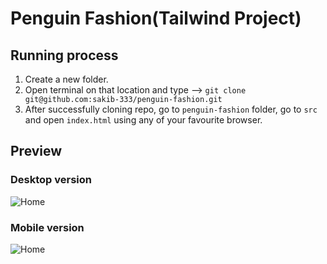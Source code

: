 # Penguin Fashion(Tailwind Project)

## Running process

1. Create a new folder.
2. Open terminal on that location and type --> `git clone git@github.com:sakib-333/penguin-fashion.git`
3. After successfully cloning repo, go to `penguin-fashion` folder, go to `src` and open `index.html` using any of your favourite browser.

## Preview

### Desktop version

![Home](https://i.imgur.com/Z0rUSSl.png)

### Mobile version

![Home](https://i.imgur.com/mS8E4k4.png)
